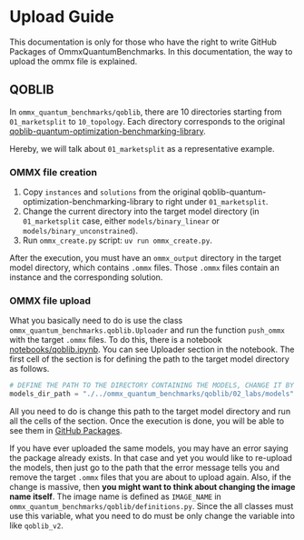 # Upload Guide
This documentation is only for those who have the right to write GitHub Packages of OmmxQuantumBenchmarks. In this documentation, the way to upload the ommx file is explained.

## QOBLIB
In `ommx_quantum_benchmarks/qoblib`, there are 10 directories starting from `01_marketsplit` to `10_topology`. Each directory corresponds to the original [qoblib-quantum-optimization-benchmarking-library](https://git.zib.de/qopt/qoblib-quantum-optimization-benchmarking-library).

Hereby, we will talk about `01_marketsplit` as a representative example. 

### OMMX file creation

1. Copy `instances` and `solutions` from the original qoblib-quantum-optimization-benchmarking-library to right under `01_marketsplit`.
2. Change the current directory into the target model directory (in `01_marketsplit` case, either `models/binary_linear` or `models/binary_unconstrained`).
3. Run `ommx_create.py` script: `uv run ommx_create.py`.

After the execution, you must have an `ommx_output` directory in the target model directory, which contains `.ommx` files. Those `.ommx` files contain an instance and the corresponding solution.

### OMMX file upload
What you basically need to do is use the class `ommx_quantum_benchmarks.qoblib.Uploader` and run the function `push_ommx` with the target `.ommx` files. To do this, there is a notebook [notebooks/qoblib.ipynb](./notebooks/qoblib.ipynb). You can see Uploader section in the notebook. The first cell of the section is for defining the path to the target model directory as follows.

```python
# DEFINE THE PATH TO THE DIRECTORY CONTAINING THE MODELS, CHANGE IT BY YOURSELF.
models_dir_path = "./../ommx_quantum_benchmarks/qoblib/02_labs/models"
```

All you need to do is change this path to the target model directory and run all the cells of the section. Once the execution is done, you will be able to see them in [GitHub Packages](https://github.com/orgs/Jij-Inc/packages?repo_name=OmmxQuantumBenchmarks).

If you have ever uploaded the same models, you may have an error saying the package already exists. In that case and yet you would like to re-upload the models, then just go to the path that the error message tells you and remove the target `.ommx` files that you are about to upload again. Also, if the change is massive, then **you might want to think about changing the image name itself**. The image name is defined as `IMAGE_NAME` in `ommx_quantum_benchmarks/qoblib/definitions.py`. Since the all classes must use this variable, what you need to do must be only change the variable into like `qoblib_v2`.